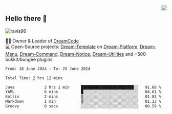 <img align='right' src="https://github-readme-stats.vercel.app/api?username=Ravis96&show_icons=true">

## Hello there 👋
<p align="left"> <img src="https://komarev.com/ghpvc/?username=ravis96&label=Profile%20views&color=0e75b6&style=flat" alt="ravis96" /> </p>

👨‍💻 Owner & Leader of [DreamCode](https://github.com/DreamPoland) <br>
💻 Open-Source projects: [Dream-Template](https://github.com/DreamPoland/dream-template) on [Dream-Platform](https://github.com/DreamPoland/dream-platform), [Dream-Menu](https://github.com/DreamPoland/dream-menu), [Dream-Command](https://github.com/DreamPoland/dream-command), [Dream-Notice](https://github.com/DreamPoland/dream-notice), [Dream-Utilities](https://github.com/DreamPoland/dream-utilities) and +500 bukkit/bungee plugins.

<!--START_SECTION:waka-->

```txt
From: 18 June 2024 - To: 25 June 2024

Total Time: 2 hrs 12 mins

Java             2 hrs 1 min     ███████████████████████░░   91.68 %
YAML             6 mins          █░░░░░░░░░░░░░░░░░░░░░░░░   04.61 %
Kotlin           2 mins          ▒░░░░░░░░░░░░░░░░░░░░░░░░   01.83 %
Markdown         1 min           ▒░░░░░░░░░░░░░░░░░░░░░░░░   01.13 %
Groovy           0 secs          ░░░░░░░░░░░░░░░░░░░░░░░░░   00.59 %
```

<!--END_SECTION:waka-->
